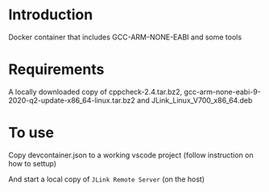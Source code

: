 # Introduction
Docker container that includes GCC-ARM-NONE-EABI and some tools


# Requirements
A locally downloaded copy of cppcheck-2.4.tar.bz2, gcc-arm-none-eabi-9-2020-q2-update-x86_64-linux.tar.bz2 and JLink_Linux_V700_x86_64.deb

# To use
Copy devcontainer.json to a working vscode project (follow instruction on how to settup)

And start a local copy of `JLink Remote Server` (on the host)
